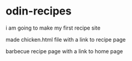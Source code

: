 # odin-recipes
i am going to make my first recipe site

made chicken.html file with a link to recipe page

barbecue recipe page with a link to home page


